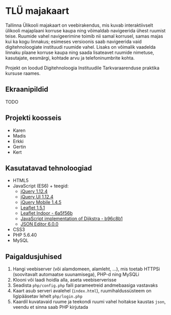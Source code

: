 # TLÜ majakaart

Tallinna Ülikooli majakaart on veebirakendus, mis kuvab interaktiivselt ülikooli majaplaani korruse kaupa ning võimaldab navigeerida ühest ruumist teise. Ruumide vahel navigeerimine toimib nii samal korrusel, samas majas kui ka kogu linnakus; esimeses versioonis saab navigeerida vaid digitehnoloogiate instituudi ruumide vahel. Lisaks on võimalik vaadelda linnaku plaane korruse kaupa ning saada lisateavet ruumide nimetuse, kasutajate, eesmärgi, kohtade arvu ja telefoninumbrite kohta.

Projekt on loodud Digitehnoloogia Instituudile Tarkvaraarenduse praktika kursuse raames.

## Ekraanipildid

TODO

## Projekti koosseis

* Karen
* Madis
* Erkki
* Gertin
* Kert

## Kasutatavad tehnoloogiad

* HTML5
* JavaScript (ES6) + teegid:
  * [jQuery 1.12.4](https://jquery.com/)
  * [jQuery UI 1.12.4](https://jquery.com/)
  * [jQuery Mobile 1.4.5](https://jquerymobile.com/)
  * [Leaflet 1.5.1](https://leafletjs.com/)
  * [Leaflet Indoor - 6a5f56b](https://github.com/avanc/leaflet-indoor)
  * [JavaScript implementation of Dijkstra - b96c8b1](https://github.com/andrewhayward/dijkstra)
  * [JSON Editor 6.0.0](https://github.com/josdejong/jsoneditor)
* CSS3
* PHP 5.6.40
* MySQL

## Paigaldusjuhised

1. Hangi veebiserver (või alamdomeen, alamleht, ...), mis toetab HTTPSi (soovitavalt automaatse suunamisega), PHP-d ning MySQLi
2. Klooni või laadi hoidla alla, aseta veebiserverisse
3. Seadista `php/config.php` faili parameetreid andmebaasiga vastavaks
4. Kaart asub serveri avalehel (`index.html`), ruumihaldussüsteem on ligipääsetav lehelt `php/login.php`
5. Kaardil kuvatavaid ruume ja teekondi ruumi vahel hoitakse kaustas `json`, veendu et sinna saab PHP kirjutada
